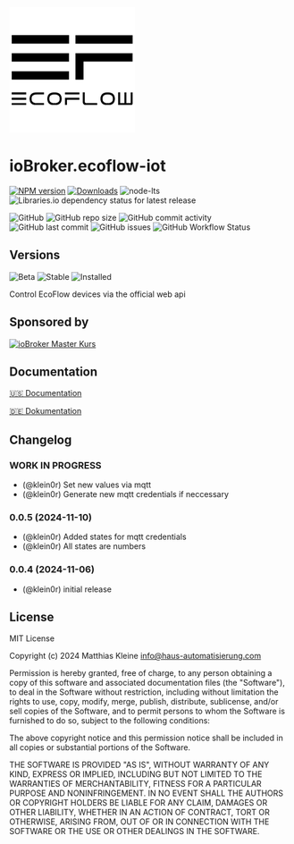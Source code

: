 ![Logo](admin/ecoflow-iot.png)

# ioBroker.ecoflow-iot

[![NPM version](https://img.shields.io/npm/v/iobroker.ecoflow-iot?style=flat-square)](https://www.npmjs.com/package/iobroker.ecoflow-iot)
[![Downloads](https://img.shields.io/npm/dm/iobroker.ecoflow-iot?label=npm%20downloads&style=flat-square)](https://www.npmjs.com/package/iobroker.ecoflow-iot)
![node-lts](https://img.shields.io/node/v-lts/iobroker.ecoflow-iot?style=flat-square)
![Libraries.io dependency status for latest release](https://img.shields.io/librariesio/release/npm/iobroker.ecoflow-iot?label=npm%20dependencies&style=flat-square)

![GitHub](https://img.shields.io/github/license/klein0r/iobroker.ecoflow-iot?style=flat-square)
![GitHub repo size](https://img.shields.io/github/repo-size/klein0r/iobroker.ecoflow-iot?logo=github&style=flat-square)
![GitHub commit activity](https://img.shields.io/github/commit-activity/m/klein0r/iobroker.ecoflow-iot?logo=github&style=flat-square)
![GitHub last commit](https://img.shields.io/github/last-commit/klein0r/iobroker.ecoflow-iot?logo=github&style=flat-square)
![GitHub issues](https://img.shields.io/github/issues/klein0r/iobroker.ecoflow-iot?logo=github&style=flat-square)
![GitHub Workflow Status](https://img.shields.io/github/actions/workflow/status/klein0r/iobroker.ecoflow-iot/test-and-release.yml?branch=main&logo=github&style=flat-square)

## Versions

![Beta](https://img.shields.io/npm/v/iobroker.ecoflow-iot.svg?color=red&label=beta)
![Stable](http://iobroker.live/badges/ecoflow-iot-stable.svg)
![Installed](http://iobroker.live/badges/ecoflow-iot-installed.svg)

Control EcoFlow devices via the official web api

## Sponsored by

[![ioBroker Master Kurs](https://haus-automatisierung.com/images/ads/ioBroker-Kurs.png)](https://haus-automatisierung.com/iobroker-kurs/?refid=iobroker-ecoflow-iot)

## Documentation

[🇺🇸 Documentation](./docs/en/README.md)

[🇩🇪 Dokumentation](./docs/de/README.md)

## Changelog
<!--
    Placeholder for the next version (at the beginning of the line):
    ### **WORK IN PROGRESS**
-->
### **WORK IN PROGRESS**

* (@klein0r) Set new values via mqtt
* (@klein0r) Generate new mqtt credentials if neccessary

### 0.0.5 (2024-11-10)

* (@klein0r) Added states for mqtt credentials
* (@klein0r) All states are numbers

### 0.0.4 (2024-11-06)

* (@klein0r) initial release

## License

MIT License

Copyright (c) 2024 Matthias Kleine <info@haus-automatisierung.com>

Permission is hereby granted, free of charge, to any person obtaining a copy
of this software and associated documentation files (the "Software"), to deal
in the Software without restriction, including without limitation the rights
to use, copy, modify, merge, publish, distribute, sublicense, and/or sell
copies of the Software, and to permit persons to whom the Software is
furnished to do so, subject to the following conditions:

The above copyright notice and this permission notice shall be included in all
copies or substantial portions of the Software.

THE SOFTWARE IS PROVIDED "AS IS", WITHOUT WARRANTY OF ANY KIND, EXPRESS OR
IMPLIED, INCLUDING BUT NOT LIMITED TO THE WARRANTIES OF MERCHANTABILITY,
FITNESS FOR A PARTICULAR PURPOSE AND NONINFRINGEMENT. IN NO EVENT SHALL THE
AUTHORS OR COPYRIGHT HOLDERS BE LIABLE FOR ANY CLAIM, DAMAGES OR OTHER
LIABILITY, WHETHER IN AN ACTION OF CONTRACT, TORT OR OTHERWISE, ARISING FROM,
OUT OF OR IN CONNECTION WITH THE SOFTWARE OR THE USE OR OTHER DEALINGS IN THE
SOFTWARE.